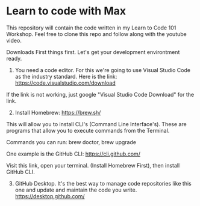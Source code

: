 # Learn to code with Max
This repository will contain the code written in my Learn to Code 101 Workshop. Feel free to clone this repo and follow along with the youtube video.

Downloads
First things first. Let's get your development environtment ready.

1. You need a code editor. For this we're going to use Visual Studio Code as the industry standard. Here is the link:
https://code.visualstudio.com/download

If the link is not working, just google "Visual Studio Code Download" for the link. 

2. Install Homebrew:
https://brew.sh/

This will allow you to install CLI's (Command Line Interface's). 
These are programs that allow you to execute commands from the Terminal.

Commands you can run: brew doctor, brew upgrade

One example is the GitHub CLI:
https://cli.github.com/

Visit this link, open your terminal. (Install Homebrew First), then install GitHub CLI.

3. GitHub Desktop. It's the best way to manage code repositories like this one and update and maintain the code you write. 
https://desktop.github.com/